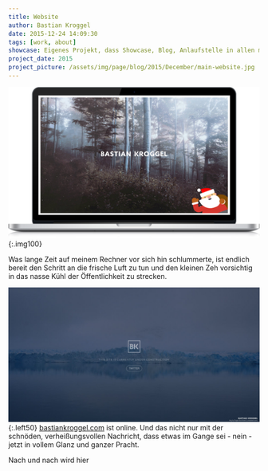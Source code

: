 ```yaml
---
title: Website
author: Bastian Kroggel
date: 2015-12-24 14:09:30
tags: [work, about]
showcase: Eigenes Projekt, dass Showcase, Blog, Anlaufstelle in allen mich betreffenden Angelegenheiten und ein klein wenig Sandkasten zum Ausprobieren und Neuentdecken unter einem Dach vereinen soll. Dieser Post dient damit als Übersicht über (fast) alle auf dieser Seite verwendeten Ressourcen.
project_date: 2015
project_picture: /assets/img/page/blog/2015/December/main-website.jpg
---
```

![Website on MacBook Screen](/assets/img/page/blog/2015/December/main-website-mockup.jpg)
{:.img100}

Was lange Zeit auf meinem Rechner vor sich hin schlummerte, ist endlich bereit den Schritt an die frische Luft zu tun und den kleinen Zeh vorsichtig in das nasse Kühl der Öffentlichkeit zu strecken.
<!-- more -->

![Underconstruction Bastian Kroggel](/assets/img/page/blog/2015/December/underconstruction.jpg)
{:.left50}
[bastiankroggel.com](http://bastiankroggel.com) ist online. Und das nicht nur mit der schnöden, verheißungsvollen Nachricht, dass etwas im Gange sei - nein - jetzt in vollem Glanz und ganzer Pracht.

Nach und nach wird hier 